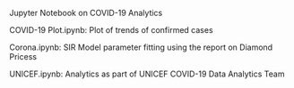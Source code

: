 Jupyter Notebook on COVID-19 Analytics

COVID-19 Plot.ipynb:  Plot of trends of confirmed cases

Corona.ipynb: SIR Model parameter fitting using the report on Diamond Pricess

UNICEF.ipynb: Analytics as part of UNICEF COVID-19 Data Analytics Team
